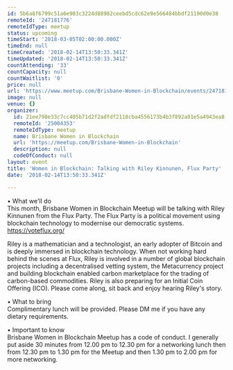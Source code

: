 ```yaml
---
id: 5b6a8f6799c51a6e903c3224d88982ceebd5cdc62e9e566484bbdf21190d0e38
remoteId: '247181776'
remoteIdType: meetup
status: upcoming
timeStart: '2018-03-05T02:00:00.000Z'
timeEnd: null
timeCreated: '2018-02-14T13:50:33.341Z'
timeUpdated: '2018-02-14T13:50:33.341Z'
countAttending: '33'
countCapacity: null
countWaitlist: '0'
price: null
url: 'https://www.meetup.com/Brisbane-Women-in-Blockchain/events/247181776/'
image: null
venue: {}
organizer:
  id: 21ee798e33c7cc405b71d2f2adfdf2118cba4556173b4b3f892a01e5a4943ea8
  remoteId: '25004353'
  remoteIdType: meetup
  name: Brisbane Women in Blockchain
  url: 'https://meetup.com/Brisbane-Women-in-Blockchain'
  description: null
  codeOfConduct: null
layout: event
title: 'Women in Blockchain: Talking with Riley Kinnunen, Flux Party'
date: '2018-02-14T13:50:33.341Z'

---
```

<p>• What we'll do<br/>This month, Brisbane Women in Blockchain Meetup will be talking with Riley Kinnunen from the Flux Party. The Flux Party is a political movement using blockchain technology to modernise our democratic systems. <a href="https://voteflux.org/" class="linkified">https://voteflux.org/</a></p> <p>Riley is a mathematician and a technologist, an early adopter of Bitcoin and is deeply immersed in blockchain technology. When not working hard behind the scenes at Flux, Riley is involved in a number of global blockchain projects including a decentralised vetting system, the Metacurrency project and building blockchain enabled carbon marketplace for the trading of carbon-based commodities. Riley is also preparing for an Initial Coin Offering (ICO). Please come along, sit back and enjoy hearing Riley's story.</p> <p>• What to bring<br/>Complimentary lunch will be provided. Please DM me if you have any dietary requirements.</p> <p>• Important to know<br/>Brisbane Women in Blockchain Meetup has a code of conduct. I generally put aside 30 minutes from 12.00 pm to 12.30 pm for a networking lunch then from 12.30 pm to 1.30 pm for the Meetup and then 1.30 pm to 2.00 pm for more networking.</p>
